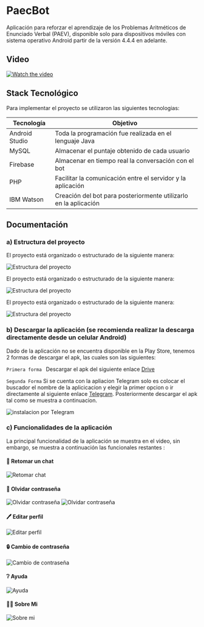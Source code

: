 
# PaecBot
Aplicación para reforzar el aprendizaje de los Problemas Aritméticos de Enunciado Verbal (PAEV), disponible solo para dispositivos móviles con sistema operativo Android partir de la versión 4.4.4 en adelante. 

## Video

[![Watch the video](https://i.ibb.co/Rjdm7zD/youtube.jpg)](https://www.youtube.com/watch?v=fURgvzGF0E0)

## Stack Tecnológico 
Para implementar el proyecto se utilizaron las siguientes tecnologias:

| Tecnología | Objetivo |
| ------ | ------ |
| Android Studio | Toda la programación fue realizada en el lenguaje Java|
| MySQL | Almacenar el puntaje obtenido de cada usuario|
| Firebase | Almacenar en tiempo real la conversación con el bot|
| PHP | Facilitar la comunicación entre el servidor y la aplicación|
| IBM Watson | Creación del bot para posteriormente utilizarlo en la aplicación|

## Documentación
### a) Estructura del proyecto
El proyecto está organizado o estructurado de la siguiente manera:

![Estructura del proyecto](https://i.ibb.co/RpVDZyj/Captura-de-pantalla-195.png)

El proyecto está organizado o estructurado de la siguiente manera:

![Estructura del proyecto](https://i.ibb.co/xST8LmL/Captura-de-pantalla-197.png)

El proyecto está organizado o estructurado de la siguiente manera:

![Estructura del proyecto](https://i.ibb.co/xST8LmL/Captura-de-pantalla-197.png)

### b) Descargar la aplicación (se recomienda realizar la descarga directamente desde un celular Android)
Dado de la aplicación no se encuentra disponible en la Play Store, tenemos 2 formas de descargar el apk, las cuales son las siguientes: 

`Primera forma `
Descargar el apk del siguiente enlace [Drive](https://drive.google.com/file/d/1-elCZShCng-3fWiS7dEqjcB1bLREwoGp/view) 

`Segunda Forma`
Si se cuenta con la apliacion Telegram solo es colocar el buscador el nombre de la aplicicacion y elegir la primer opcion o ir directamente al siguiente enlace [Telegram](https://t.me/PaecBot_Descarga). Posteriormente descargar el apk tal como se muestra a continuacion. 

![instalacion por Telegram](https://i.ibb.co/Vx6SxvG/Captura-de-pantalla-186.png)

### c) Funcionalidades de la aplicación
La principal funcionalidad de la aplicación se muestra en el video, sin embargo, se muestra a continuación las funcionales restantes :

#### 	:speech_balloon: Retomar un chat
![Retomar chat](https://i.ibb.co/G2WJbHC/Captura-de-pantalla-194.png)

#### :key: Olvidar contraseña
![Olvidar contraseña](https://i.ibb.co/W3SGdMg/Captura-de-pantalla-191.png)
![Olvidar contraseña](https://i.ibb.co/9GYMsK0/Captura-de-pantalla-192.png)

#### :pen: Editar perfil  
![Editar perfil](https://i.ibb.co/TY5BnR7/Captura-de-pantalla-187.png)

#### :lock: Cambio de contraseña
![Cambio de contraseña](https://i.ibb.co/Ns2GGjd/Captura-de-pantalla-188.png)

#### 	:grey_question: Ayuda
![Ayuda](https://i.ibb.co/PzZ9BXw/Captura-de-pantalla-189.png)

#### :woman_technologist: Sobre Mi
![Sobre mi](https://i.ibb.co/fF135Dr/Captura-de-pantalla-193.png)


